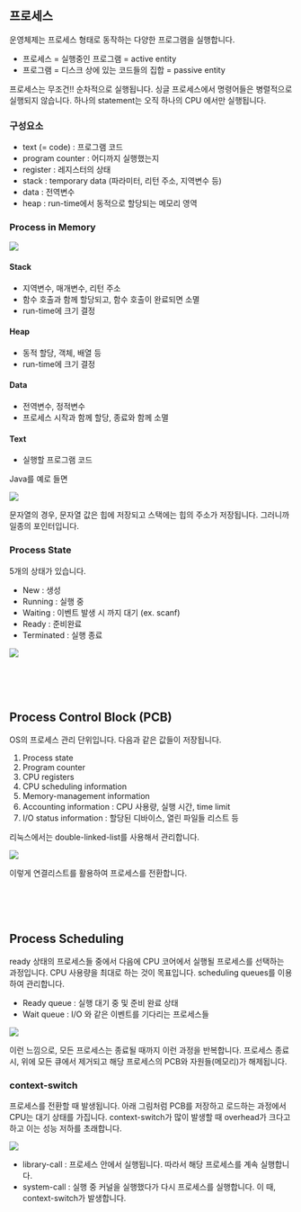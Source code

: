 ## 프로세스
운영체제는 프로세스 형태로 동작하는 다양한 프로그램을 실행합니다. 
- 프로세스 = 실행중인 프로그램 = active entity
- 프로그램 = 디스크 상에 있는 코드들의 집합 = passive entity

프로세스는 무조건!! 순차적으로 실행됩니다. 싱글 프로세스에서 명령어들은 병렬적으로 실행되지 않습니다. 하나의 statement는 오직 하나의 CPU 에서만 실행됩니다.


### 구성요소
- text (= code) : 프로그램 코드
- program counter : 어디까지 실행했는지
- register : 레지스터의 상태
- stack : temporary data (파라미터, 리턴 주소, 지역변수 등)
- data : 전역변수
- heap : run-time에서 동적으로 할당되는 메모리 영역

### Process in Memory
![](https://velog.velcdn.com/images/seokjun0915/post/98d6f332-ac2d-4b6f-b62e-9e83286e3708/image.png)

#### Stack
- 지역변수, 매개변수, 리턴 주소
- 함수 호출과 함께 할당되고, 함수 호출이 완료되면 소멸
- run-time에 크기 결정

#### Heap
- 동적 할당, 객체, 배열 등
- run-time에 크기 결정

#### Data
- 전역변수, 정적변수
- 프로세스 시작과 함께 할당, 종료와 함께 소멸

#### Text
- 실행할 프로그램 코드


Java를 예로 들면

![](https://velog.velcdn.com/images/seokjun0915/post/0fa4c809-75ed-41fd-ae77-984600b8ae74/image.png)

문자열의 경우, 문자열 값은 힙에 저장되고 스택에는 힙의 주소가 저장됩니다. 그러니까 일종의 포인터입니다. 


### Process State
5개의 상태가 있습니다. 
- New : 생성
- Running : 실행 중
- Waiting : 이벤트 발생 시 까지 대기 (ex. scanf)
- Ready : 준비완료
- Terminated : 실행 종료

![](https://velog.velcdn.com/images/seokjun0915/post/fffe878c-6498-4c57-8c2a-c9fb3678361e/image.png)

<br/><br/><br/>

## Process Control Block (PCB)
OS의 프로세스 관리 단위입니다. 다음과 같은 값들이 저장됩니다.

1. Process state
2. Program counter
3. CPU registers
4. CPU scheduling information
5. Memory-management information
6. Accounting information : CPU 사용량, 실행 시간, time limit
7. I/O status information : 할당된 디바이스, 열린 파일들 리스트 등

리눅스에서는 double-linked-list를 사용해서 관리합니다.

![](https://velog.velcdn.com/images/seokjun0915/post/c2b9901c-e47f-4c5c-9902-b3644627f13e/image.png)

이렇게 연결리스트를 활용하여 프로세스를 전환합니다.

<br/><br/><br/>

## Process Scheduling
ready 상태의 프로세스들 중에서 다음에 CPU 코어에서 실행될 프로세스를 선택하는 과정입니다. CPU 사용량을 최대로 하는 것이 목표입니다. scheduling queues를 이용하여 관리합니다.
- Ready queue : 실행 대기 중 및 준비 완료 상태
- Wait queue : I/O 와 같은 이벤트를 기다리는 프로세스들

![](https://velog.velcdn.com/images/seokjun0915/post/77a7f82d-26a1-437d-8f1a-6d2f528d51a6/image.png)

이런 느낌으로, 모든 프로세스는 종료될 때까지 이런 과정을 반복합니다. 프로세스 종료 시, 위에 모든 큐에서 제거되고 해당 프로세스의 PCB와 자원들(메모리)가 해제됩니다.

### context-switch
프로세스를 전환할 때 발생됩니다. 아래 그림처럼 PCB를 저장하고 로드하는 과정에서 CPU는 대기 상태를 가집니다. context-switch가 많이 발생할 때 overhead가 크다고 하고 이는 성능 저하를 초래합니다.

![](https://velog.velcdn.com/images/seokjun0915/post/f93bbd52-1c2f-48cb-b159-98193731fc2d/image.png)

- library-call : 프로세스 안에서 실행됩니다. 따라서 해당 프로세스를 계속 실행합니다.
- system-call : 실행 중 커널을 실행했다가 다시 프로세스를 실행합니다. 이 때, context-switch가 발생합니다.
